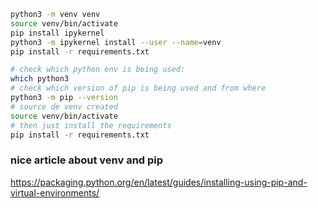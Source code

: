 ```bash
python3 -m venv venv
source venv/bin/activate
pip install ipykernel
python3 -m ipykernel install --user --name=venv
pip install -r requirements.txt
```

```bash
# check which python env is being used:
which python3
# check which version of pip is being used and from where
python3 -m pip --version
# source de venv created
source venv/bin/activate
# then just install the requirements
pip install -r requirements.txt
```

### nice article about venv and pip

https://packaging.python.org/en/latest/guides/installing-using-pip-and-virtual-environments/
